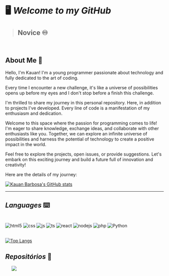 # 🖥️ *Welcome to my GitHub*
> ## Novice ♾️

<br/>

## About Me 📎

Hello, I'm Kauan! I'm a young programmer passionate about technology and fully dedicated to the art of coding.

Every time I encounter a new challenge, it's like a universe of possibilities opens up before my eyes and I don't stop before a finish this challenge.

I'm thrilled to share my journey in this personal repository. Here, in addition to projects I've developed. Every line of code is a manifestation of my enthusiasm and dedication.

Welcome to this space where the passion for programming comes to life! I'm eager to share knowledge, exchange ideas, and collaborate with other enthusiasts like you. Together, we can explore an infinite universe of possibilities and harness the potential of technology to create a positive impact in the world.

Feel free to explore the projects, open issues, or provide suggestions. Let's embark on this exciting journey and build a future full of innovation and creativity!

Here are the details of my journey:

[![Kauan Barbosa's GitHub stats](https://github-readme-stats.vercel.app/api?username=kauan02&show_icons=true&theme=tokyonight&locale=en)](https://github.com/kauan02)

***

## __*Languages*__ ⌨️

<div style="display: inline_block"> <br/>
  <img align="center" alt="html5" src="https://img.shields.io/badge/HTML5-E34F26?style=for-the-badge&logo=html5&logoColor=white" />
  <img align="center" alt="css" src="https://img.shields.io/badge/CSS3-1572B6?style=for-the-badge&logo=css3&logoColor=white" />
  <img align="center" alt="js" src="https://img.shields.io/badge/JavaScript-F7DF1E?style=for-the-badge&logo=javascript&logoColor=black" />
  <img align="center" alt="ts" src="https://img.shields.io/badge/TypeScript-007ACC?style=for-the-badge&logo=typescript&logoColor=white" />
  <img align="center" alt="react" src="https://img.shields.io/badge/React-20232A?style=for-the-badge&logo=react&logoColor=61DAFB" />
  <img align="center" alt="nodejs" src="https://img.shields.io/badge/Node.js-43853D?style=for-the-badge&logo=node.js&logoColor=white" />
  <img align="center" alt="php" src="https://img.shields.io/badge/PHP-777BB4?style=for-the-badge&logo=php&logoColor=white" />
  <img align="center" alt="Python" src="https://img.shields.io/badge/Python-07a5d2?style=for-the-badge&logo=python&logoColor=white" />
</div>

<br/>

[![Top Langs](https://github-readme-stats.vercel.app/api/top-langs/?username=kauan02&theme=tokyonight&locale=en)](https://github.com/kauan02)

## __*Repositórios*__ 💾

<div style="display: inline_block">
<a style="margin: 10px 20px" href="https://github.com/kauan02/First-Python-Projects">
  <img align="center" src="https://github-readme-stats.vercel.app/api/pin/?username=kauan02&repo=First-Python-Projects&theme=tokyonight" />
</a>
  
 </div>



